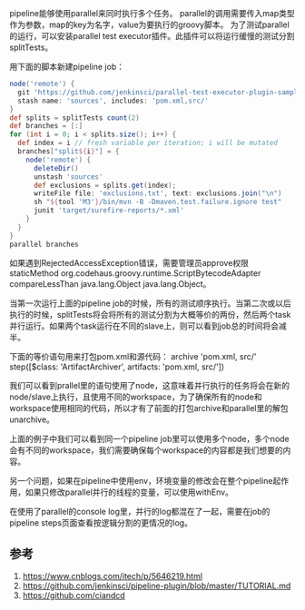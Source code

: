 

pipeline能够使用parallel来同时执行多个任务。 parallel的调用需要传入map类型作为参数，map的key为名字，value为要执行的groovy脚本。
为了测试parallel的运行，可以安装parallel test executor插件。此插件可以将运行缓慢的测试分割splitTests。

用下面的脚本新建pipeline job：

```groovy
node('remote') {
  git 'https://github.com/jenkinsci/parallel-test-executor-plugin-sample.git'
  stash name: 'sources', includes: 'pom.xml,src/'
}
def splits = splitTests count(2)
def branches = [:]
for (int i = 0; i < splits.size(); i++) {
  def index = i // fresh variable per iteration; i will be mutated
  branches["split${i}"] = {
    node('remote') {
      deleteDir()
      unstash 'sources'
      def exclusions = splits.get(index);
      writeFile file: 'exclusions.txt', text: exclusions.join("\n")
      sh "${tool 'M3'}/bin/mvn -B -Dmaven.test.failure.ignore test"
      junit 'target/surefire-reports/*.xml'
    }
  }
}
parallel branches
```

 

如果遇到RejectedAccessException错误，需要管理员approve权限staticMethod org.codehaus.groovy.runtime.ScriptBytecodeAdapter compareLessThan java.lang.Object java.lang.Object。

当第一次运行上面的pipeline job的时候，所有的测试顺序执行。当第二次或以后执行的时候，splitTests将会将所有的测试分割为大概等价的两份，然后两个task并行运行。如果两个task运行在不同的slave上，则可以看到job总的时间将会减半。

下面的等价语句用来打包pom.xml和源代码：
archive 'pom.xml, src/'
step([$class: 'ArtifactArchiver', artifacts: 'pom.xml, src/'])

我们可以看到prallel里的语句使用了node，这意味着并行执行的任务将会在新的node/slave上执行，且使用不同的workspace，为了确保所有的node和workspace使用相同的代码，所以才有了前面的打包archive和parallel里的解包unarchive。

上面的例子中我们可以看到同一个pipeline job里可以使用多个node，多个node会有不同的workspace，我们需要确保每个workspace的内容都是我们想要的内容。

另一个问题，如果在pipeline中使用env，环境变量的修改会在整个pipeline起作用，如果只修改parallel并行的线程的变量，可以使用withEnv。

在使用了parallel的console log里，并行的log都混在了一起，需要在job的pipeline steps页面查看按逻辑分割的更情况的log。


## 参考
1. https://www.cnblogs.com/itech/p/5646219.html
2. https://github.com/jenkinsci/pipeline-plugin/blob/master/TUTORIAL.md
3. https://github.com/ciandcd